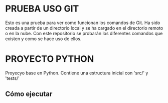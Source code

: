 ﻿# PRUEBA USO GIT
Esto es una prueba para ver como funcionan los comandos de Git. Ha sido creada a partir de un directorio local y se ha cargado en el directorio remoto o en la nube.
Con este repositorio se probarán los diferentes comandos que existen y como se hace uso de ellos.

# PROYECTO PYTHON
Proyecyo base en Python. Contiene una estructura inicial con 'src/' y 'tests/'

## Cómo ejecutar
